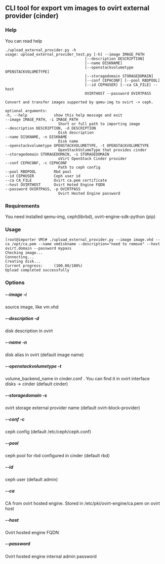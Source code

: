 ## CLI tool for export vm images to ovirt external provider (cinder)


### Help

You can read help

	./upload_external_provider.py -h
    usage: upload_external_provider_test.py [-h] --image IMAGE_PATH
                                        [--description DESCRIPTION]
                                        [--name DISKNAME]
                                        [--openstackvolumetype OPENSTACKVOLUMETYPE]
                                        [--storagedomain STORAGEDOMAIN]
                                        [--conf CEPHCONF] [--pool RBDPOOL]
                                        [--id CEPHUSER] [--ca CA_FILE] --host
                                        OVIRTHOST --password OVIRTPASS

    Convert and transfer images supported by qemu-img to ovirt -> ceph.
    
    optional arguments:
    -h, --help            show this help message and exit
    --image IMAGE_PATH, -i IMAGE_PATH
                            Short or full path to importing image
    --description DESCRIPTION, -d DESCRIPTION
                            Disk description
    --name DISKNAME, -n DISKNAME
                            Disk name
    --openstackvolumetype OPENSTACKVOLUMETYPE, -t OPENSTACKVOLUMETYPE
                            OpenStackVolumeType that provides cinder
    --storagedomain STORAGEDOMAIN, -s STORAGEDOMAIN
                            oVirt OpenStack Cinder provider
    --conf CEPHCONF, -c CEPHCONF
                            Path to ceph config
    --pool RBDPOOL        Rbd pool
    --id CEPHUSER         Ceph user id
    --ca CA_FILE          Ovirt ca.pem certificate
    --host OVIRTHOST      Ovirt Hoted Engine FQDN
    --password OVIRTPASS, -p OVIRTPASS
                            Ovirt Hosted Engine password

### Requirements

You need installed qemu-img, ceph(librbd), ovirt-engine-sdk-python (pip)

### Usage
    [root@importer VM]# ./upload_external_provider.py --image image.vhd --ca /opt/ca.pem --name vmdiskname --description="need to remove" --host ovirt.domain --password mypass
    Checking image...
    Connecting...
    Creating disk...
    Current progress:     (100.00/100%)
    Upload completed successfully


### Options
##### --image -i
source image, like vm.vhd
##### --description -d
disk description in ovirt
##### --name -n
disk alias in ovirt (default image name)
##### --openstackvolumetype -t
volume_backend_name in cinder.conf . You can find it in ovirt interface disks -> cinder (default cinder)
##### --storagedomain -s
ovirt storage external provider name (default ovirt-block-provider)
##### --conf -c
ceph config (default /etc/ceph/ceph.conf)
##### --pool
ceph pool for rbd configured in cinder (default rbd)
##### --id
ceph user (default admin)
##### --ca
CA from ovirt hosted engine. Stored in /etc/pki/ovirt-engine/ca.pem on ovirt host
##### --host
Ovirt hosted engine FQDN
##### --password
Ovirt hosted engine internal admin password

